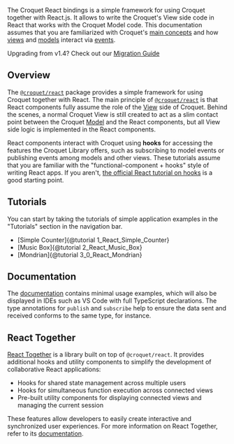 The Croquet React bindings is a simple framework for using Croquet together with React.js. It allows to write the Croquet's View side code in React that works with the Croquet Model code.
This documentation assumes that you are familiarized with Croquet's [main concepts](../croquet/index.html#main-concepts) and how [views](../croquet/index.html#views) and [models](../croquet/index.html#models) interact via [events](../croquet/index.html#events).

Upgrading from v1.4? Check out our [Migration Guide](./v2.0.0_migration_guide.html)

## Overview

The [`@croquet/react`](https://www.npmjs.com/package/@croquet/react) package provides a simple framework for using Croquet together with React.
The main principle of [`@croquet/react`](https://www.npmjs.com/package/@croquet/react) is that React components fully assume the role of the [View](../croquet/index.html#views) side of Croquet.
Behind the scenes, a normal Croquet View is still created to act as a slim contact point between the Croquet [Model](../croquet/index.html#models) and the React components, but all View side logic is implemented in the React components.

React components interact with Croquet using **hooks** for accessing the features the Croquet Library offers, such as subscribing to model events or publishing events among models and other views. These tutorials assume that you are familiar with the "functional-component + hooks" style of writing React apps. If you aren't, [the official React tutorial on hooks](https://react.dev/reference/react/hooks) is a good starting point.

## Tutorials

You can start by taking the tutorials of simple application examples in the "Tutorials" section in the navigation bar.

* [Simple Counter]{@tutorial 1_React_Simple_Counter}
* [Music Box]{@tutorial 2_React_Music_Box}
* [Mondrian]{@tutorial 3_0_React_Mondrian}

## Documentation

The [documentation](./global.html) contains minimal usage examples, which will also be displayed in IDEs such as VS Code with full TypeScript declarations.  The type annotations for `publish` and `subscribe` help to ensure the data sent and received conforms to the same type, for instance.


## React Together

[React Together](https://reacttogether.dev) is a library built on top of `@croquet/react`. It provides additional hooks and utility components to simplify the development of collaborative React applications:

* Hooks for shared state management across multiple users
* Hooks for simultaneous function execution across connected views
* Pre-built utility components for displaying connected views and managing the current session

These features allow developers to easily create interactive and synchronized user experiences. For more information on React Together, refer to its [documentation](https://reacttogether.dev/#/getting-started).